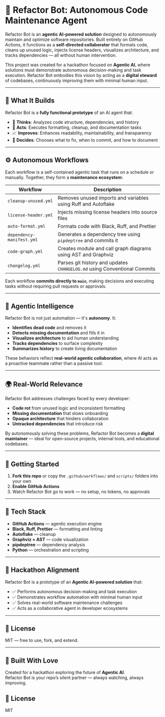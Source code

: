 # 🤖 Refactor Bot: Autonomous Code Maintenance Agent

Refactor Bot is an **agentic AI-powered solution** designed to autonomously maintain and optimize software repositories. Built entirely on GitHub Actions, it functions as a **self-directed collaborator** that formats code, cleans up unused logic, injects license headers, visualizes architecture, and tracks dependencies — all without human intervention.

This project was created for a hackathon focused on **Agentic AI**, where solutions must demonstrate autonomous decision-making and task execution. Refactor Bot embodies this vision by acting as a **digital steward** of codebases, continuously improving them with minimal human input.

---

## 🔨 What It Builds

Refactor Bot is a **fully functional prototype** of an AI agent that:

- 🧠 **Thinks**: Analyzes code structure, dependencies, and history
- 🧹 **Acts**: Executes formatting, cleanup, and documentation tasks
- 📈 **Improves**: Enhances readability, maintainability, and transparency
- 🔁 **Decides**: Chooses what to fix, when to commit, and how to document

---

## ⚙️ Autonomous Workflows

Each workflow is a self-contained agentic task that runs on a schedule or manually. Together, they form a **maintenance ecosystem**:

| Workflow                  | Description                                                                 |
|---------------------------|-----------------------------------------------------------------------------|
| `cleanup-unused.yml`      | Removes unused imports and variables using Ruff and Autoflake               |
| `license-header.yml`      | Injects missing license headers into source files                           |
| `auto-format.yml`         | Formats code with Black, Ruff, and Prettier                                 |
| `dependency-manifest.yml` | Generates a dependency tree using `pipdeptree` and commits it               |
| `code-graph.yml`          | Creates module and call graph diagrams using AST and Graphviz               |
| `changelog.yml`           | Parses git history and updates `CHANGELOG.md` using Conventional Commits    |

Each workflow **commits directly to `main`**, making decisions and executing tasks without requiring pull requests or approvals.

---

## 🧠 Agentic Intelligence

Refactor Bot is not just automation — it's **autonomy**. It:

- **Identifies dead code** and removes it
- **Detects missing documentation** and fills it in
- **Visualizes architecture** to aid human understanding
- **Tracks dependencies** to surface complexity
- **Summarizes history** to create living documentation

These behaviors reflect **real-world agentic collaboration**, where AI acts as a proactive teammate rather than a passive tool.

---

## 🌍 Real-World Relevance

Refactor Bot addresses challenges faced by every developer:

- **Code rot** from unused logic and inconsistent formatting
- **Missing documentation** that slows onboarding
- **Opaque architecture** that hinders collaboration
- **Untracked dependencies** that introduce risk

By autonomously solving these problems, Refactor Bot becomes a **digital maintainer** — ideal for open-source projects, internal tools, and educational codebases.

---

## 🚀 Getting Started

1. **Fork this repo** or copy the `.github/workflows/` and `scripts/` folders into your own
2. **Enable GitHub Actions**
3. Watch Refactor Bot go to work — no setup, no tokens, no approvals

---

## 🧪 Tech Stack

- **GitHub Actions** — agentic execution engine
- **Black, Ruff, Prettier** — formatting and linting
- **Autoflake** — cleanup
- **Graphviz + AST** — code visualization
- **pipdeptree** — dependency analysis
- **Python** — orchestration and scripting

---

## 🏁 Hackathon Alignment

Refactor Bot is a prototype of an **Agentic AI-powered solution** that:

- ✅ Performs autonomous decision-making and task execution
- ✅ Demonstrates workflow automation with minimal human input
- ✅ Solves real-world software maintenance challenges
- ✅ Acts as a collaborative agent in developer ecosystems

---

## 📄 License

MIT — free to use, fork, and extend.

---

## 🙌 Built With Love

Created for a hackathon exploring the future of **Agentic AI**.  
Refactor Bot is your repo’s silent partner — always watching, always improving.

## 📄 License

MIT
